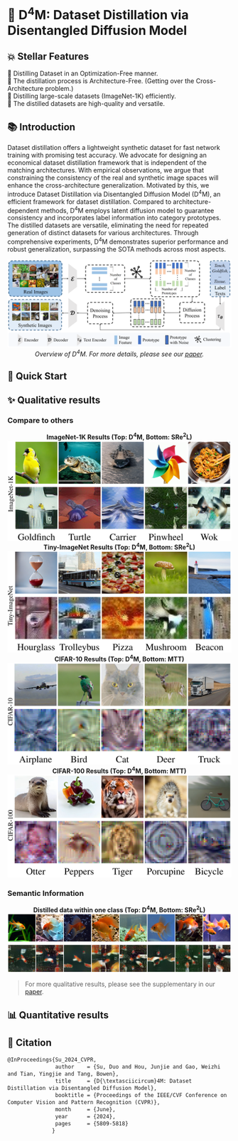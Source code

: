 # 💾 D<sup>4</sup>M: Dataset Distillation via Disentangled Diffusion Model

## 💥 Stellar Features
🎯 Distilling Dataset in an Optimization-Free manner. <br>
🎯 The distillation process is Architecture-Free. (Getting over the Cross-Architecture problem.) <br>
🎯 Distilling large-scale datasets (ImageNet-1K) efficiently. <br>
🎯 The distilled datasets are high-quality and versatile. <br>

## 📚 Introduction
Dataset distillation offers a lightweight synthetic dataset for fast network training with promising test accuracy. 
We advocate for designing an economical dataset distillation framework that is independent of the matching architectures.
With empirical observations, we argue that constraining the consistency of the real and synthetic image spaces will enhance the cross-architecture generalization. 
Motivated by this, we introduce Dataset Distillation via Disentangled Diffusion Model (D<sup>4</sup>M), an efficient framework for dataset distillation. 
Compared to architecture-dependent methods, D<sup>4</sup>M employs latent diffusion model to guarantee consistency and incorporates label information into category prototypes.
The distilled datasets are versatile, eliminating the need for repeated generation of distinct datasets for various architectures.
Through comprehensive experiments, D<sup>4</sup>M demonstrates superior performance and robust generalization, surpassing the SOTA methods across most aspects.

<img src=".\misc\D4M_pipeline.png" alt="method" />

<div align="center">
  <em>
    Overview of D<sup>4</sup>M. For more details, please see our 
    <a href="https://arxiv.org/abs/2407.15138">paper</a>.
  </em>
</div>

## 🔧 Quick Start

## ✨ Qualitative results

### Compare to others

<div align="center">
    <b>
    ImageNet-1K Results (Top: D<sup>4</sup>M, Bottom: SRe<sup>2</sup>L)
    </b>
</div>
<img src="misc/D4M_res_imgnt.png" alt="imagenet-1k results" />

<div align="center">
    <b>
    Tiny-ImageNet Results (Top: D<sup>4</sup>M, Bottom: SRe<sup>2</sup>L)
    </b>
</div>
<img src="misc/D4M_res_tnimgnt.png" alt="tiny-imagnet results" />

<div align="center">
    <b>
    CIFAR-10 Results (Top: D<sup>4</sup>M, Bottom: MTT)
    </b>
</div>
<img src="misc/D4M_res_cf10.png" alt="cifar-10 results" />

<div align="center">
    <b>
    CIFAR-100 Results (Top: D<sup>4</sup>M, Bottom: MTT)
    </b>
</div>
<img src="misc/D4M_res_cf100.png" alt="cifar-100 results" />

### Semantic Information

<div align="center">
    <b>
    Distilled data within one class (Top: D<sup>4</sup>M, Bottom: SRe<sup>2</sup>L)
    </b>
</div>
<img src="misc/D4M_res_smtc_info.png" alt="semantic richness results" />

> For more qualitative results, please see the supplementary in our <a href="https://arxiv.org/abs/2407.15138">paper</a>.

## 📊 Quantitative results

## 📖 Citation

```
@InProceedings{Su_2024_CVPR,
               author    = {Su, Duo and Hou, Junjie and Gao, Weizhi and Tian, Yingjie and Tang, Bowen},
               title     = {D{\textasciicircum}4M: Dataset Distillation via Disentangled Diffusion Model},
               booktitle = {Proceedings of the IEEE/CVF Conference on Computer Vision and Pattern Recognition (CVPR)},
               month     = {June},
               year      = {2024},
               pages     = {5809-5818}
              }